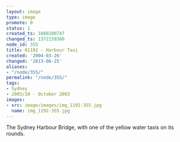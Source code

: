 ```yaml
---
layout: image
type: image
promote: 0
status: 1
created_ts: 1080280747
changed_ts: 1372159360
node_id: 355
title: 01192 - Harbour Taxi
created: '2004-03-26'
changed: '2013-06-25'
aliases:
- "/node/355/"
permalink: "/node/355/"
tags:
- Sydney
- 2003/10 - October 2003
images:
- src: image/images/img_1192-355.jpg
  name: img_1192-355.jpg
---
```

The Sydney Harbour Bridge, with one of the yellow water taxis on its rounds.
